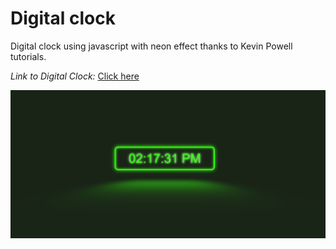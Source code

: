 # Digital clock

Digital clock using javascript with neon effect thanks to Kevin Powell tutorials.

_Link to Digital Clock:_ [Click here](https://endertle.github.io/digital-clock/)

![](img/clock-sample.png)
